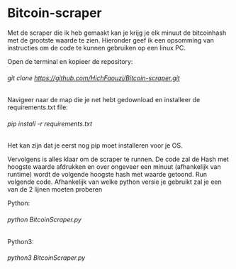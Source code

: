 # Bitcoin-scraper

Met de scraper die ik heb gemaakt kan je krijg je elk minuut de bitcoinhash met de grootste waarde te zien. Hieronder geef ik een opsomming van instructies om de code te kunnen gebruiken op een linux PC.

Open de terminal en kopieer de repository:
###### git clone https://github.com/HichFaouzi/Bitcoin-scraper.git

Navigeer naar de map die je net hebt gedownload en installeer de requirements.txt file:
###### pip install -r requirements.txt
Het kan zijn dat je eerst nog pip moet installeren voor je OS.

Vervolgens is alles klaar om de scraper te runnen. De code zal de Hash met hoogste waarde afdrukken en over ongeveer een minuut (afhankelijk van runtime) wordt de volgende hoogste hash met waarde getoond. Run volgende code. Afhankelijk van welke python versie je gebruikt zal je een van de 2 lijnen moeten proberen

Python:
###### python BitcoinScraper.py

Python3:
###### python3 BitcoinScraper.py
